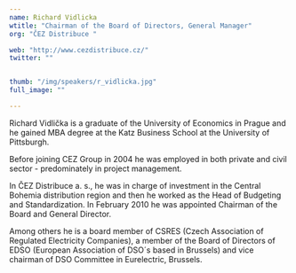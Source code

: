 ```yaml
---
name: Richard Vidlicka
wtitle: "Chairman of the Board of Directors, General Manager"
org: "ČEZ Distribuce "

web: "http://www.cezdistribuce.cz/"
twitter: ""


thumb: "/img/speakers/r_vidlicka.jpg"
full_image: ""

---
```


Richard Vidlička is a graduate of the University of Economics in Prague and he gained MBA degree at the Katz Business School at the University of Pittsburgh. 

Before joining CEZ Group in 2004 he was employed in both private and civil sector - predominately in project management.

In ČEZ Distribuce a. s., he was in charge of investment in the Central Bohemia distribution region and then he worked as the Head of Budgeting and Standardization. In February 2010 he was appointed Chairman of the Board and General Director.  

Among others he is a board member of CSRES (Czech Association of Regulated Electricity Companies), a member of the Board of Directors of EDSO (European Association of DSO´s based in Brussels) and vice chairman of DSO Committee in Eurelectric, Brussels. 